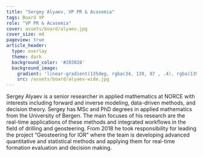```yaml
---
title: "Sergey Alyaev, VP PR & Acasemia"
tags: Board VP
role: "VP PR & Acasemia"
cover: assets/board/alyaev.jpg
cover_size: md
pageview: true
article_header:
  type: overlay
  theme: dark
  background_color: '#203028'
  background_image:
    gradient: 'linear-gradient(135deg, rgba(34, 139, 87 , .4), rgba(139, 34, 139, .4))'
    src: /assets/board/alyaev-wide.jpg
---
```

<!-- <img class="image image--md" src="/assets/board/alyaev.jpg"/> -->
Sergey Alyaev
is a senior researcher in applied mathematics at NORCE with interests including forward and inverse modeling, data-driven methods, and decision theory. <!--more-->
Sergey has MSc and PhD degrees in applied mathematics from the University of Bergen. The main focuses of his research are the real-time applications of these methods and integrated workflows in the field of drilling and geosteering.
From 2018 he took responsibility for leading the project “Geosteering for IOR” where the team is developing advanced quantitative and statistical methods and applying them for real-time formation evaluation and decision making. 